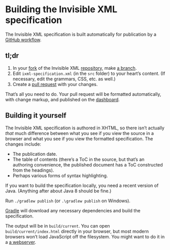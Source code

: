 # Building the Invisible XML specification

The Invisible XML specification is built automatically for publication by a
[GitHub workflow](https://docs.github.com/en/actions/using-workflows).

## tl;dr

1. In your
   [fork](https://docs.github.com/en/get-started/quickstart/fork-a-repo)
   of the Invisible XML
   [repository](https://github.com/invisibleXML/ixml), make
   [a branch](https://docs.github.com/en/pull-requests/collaborating-with-pull-requests/proposing-changes-to-your-work-with-pull-requests/about-branches).
2. Edit `ixml-specification.xml` (in the `src` folder) to your
      heart’s content. (If necessary, edit the grammars, CSS, etc. as well.)
3. Create a [pull request](https://docs.github.com/en/pull-requests/collaborating-with-pull-requests/proposing-changes-to-your-work-with-pull-requests/about-pull-requests) with your changes.
   
That’s all you need to do. Your pull request will be formatted
automatically, with change markup, and published on the [dashboard](https://invisiblexml.org/dashboard).

## Building it yourself

The Invisible XML specification is authored in XHTML, so there isn’t
actually _that_ much difference between what you see if you view the
source in a browser and what you see if you view the formatted
specification. The changes include:

* The publication date.
* The table of contents (there’s a ToC in the source, but that’s an
  authoring convenience, the published document has a ToC constructed
  from the headings).
* Perhaps various forms of syntax highlighting.

If you want to build the specification locally, you need a recent
version of Java. (Anything after about Java 8 should be fine.)

Run `./gradlew publish` (or `.\gradlew publish` on Windows).

[Gradle](https://gradle.org/) will download any necessary dependencies
and build the specification.

The output will be in `build/current`. You can open
`build/current/index.html` directly in your browser, but most modern
browsers won’t load JavaScript off the filesystem. You might want to do it
in a [a webserver](https://github.com/ndw/webserver).

